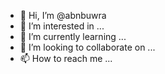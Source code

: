 - 👋 Hi, I’m @abnbuwra
- 👀 I’m interested in ...
- 🌱 I’m currently learning ...
- 💞️ I’m looking to collaborate on ...
- 📫 How to reach me ...

<!---
abnbuwra/abnbuwra is a ✨ special ✨ repository because its `README.md` (this file) appears on your GitHub profile.
You can click the Preview link to take a look at your changes.
--->
